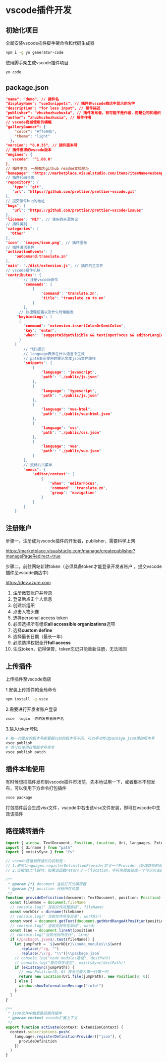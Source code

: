 # vscode插件开发

## 初始化项目

全局安装vscode插件脚手架命令和代码生成器

```sh
npm i -g yo generator-code
```

使用脚手架生成vscode插件项目

```sh
yo code
```

## package.json

```json
"name": "demo", // 插件名
"displayName": "vue3snippets", // 插件在vscode商店中显示的名字
"description": "for less input", // 插件描述
"publisher": "zhuzhuzhuzhuxia", // 插件发布者，有可能不是作者，而是公司和组织
"author": "zhuzhuzhuzhuxia", // 插件作者
// vscode商城使用的横幅
"galleryBanner": {
    "color": "#ffe04b",
    "theme": "light"
  },
"version": "0.0.35", // 插件版本号
// 插件要求的vscode版本
"engines": { 
   vscode": "^1.60.0"
},
// 插件主页，一般都为github readme文档地址
"homepage": "https://marketplace.visualstudio.com/items?itemName=esbenp.prettier-vscode",
// 插件代码仓库
"repository": {
   "type": "git",
   "url": "https://github.com/prettier/prettier-vscode.git"
},
// 提交插件bug的地址
"bugs": {
   "url": "https://github.com/prettier/prettier-vscode/issues"
},
"license": "MIT", // 使用的开源协议
// 插件类别
"categories": [
  "Other"
],
"icon": "images/icon.png", // 插件图标
// 插件激活事件
"activationEvents": [
	"onCommand:translate.zn"
],
"main": "./dist/extension.js", // 插件的主文件
// vscode插件机制
"contributes": {
        // 注册vscode命令
		"commands": [
			{
				"command": "translate.zn",
				"title": "translate cn to en"
			}
		],
      // 快捷键设置以及什么时候触发
     "keybindings": [
      {
        "command": "extension.insertColonOrSemiColon",
        "key": "enter",
        "when": "suggestWidgetVisible && textInputFocus && editorLangId =~ /javascript|typescript|javascriptreact|typescriptreact/ &&      config.editor.acceptSuggestionOnEnter != 'off'"
      }
    ]
        // 代码提示  
        // language表示在什么语言中生效 
        // path表示使用的提示文本json文件路径
		"snippets": [ 
			{
				"language": "javascript",
				"path": "./public/js.json"
			},
			{
				"language": "typescript",
				"path": "./public/js.json"
			},
			{
				"language": "vue-html",
				"path": "./public/vue-html.json"
			},
			{
				"language": "css",
				"path": "./public/css.json"
			},
			{
				"language": "vue",
				"path": "./public/vue.json"
			}
		],
        // 鼠标右击菜单
		"menus": { 
			"editor/context": [
				{
					"when": "editorFocus",
					"command": "translate.zn",
					"group": "navigation"
				}
			]
		}
	}
```

## 注册账户

步骤一，注册成为vscode插件的开发者，publisher，需要科学上网

https://marketplace.visualstudio.com/manage/createpublisher?managePageRedirect=true

步骤二，前往网站新建token（必须具备token才能登录开发者账户 ，提交vscode插件至vscode商店中）

https://dev.azure.com

1. 注册微软账户并登录
2. 登录后点击个人信息
3. 创建新组织
4. 点击人物头像
5. 选择personal  access  token
6. 必须选择所有组织**all accessible organizations**选项
7. 选择**custom define**
8. 选择最长日期（最长一年）
9. 必须选择权限全开**full access**
10. 生成token，记得保管，token忘记只能重新注册，无法找回

## 上传插件

上传插件至vscode商店

1.安装上传插件的全局命令

```sh
npm install -g vsce
```

2.需要进行开发者账户登录

```sh
vsce  login  你的发布者账户名
```

3.输入token登陆

```sh
# 每一次提交的版本号都要跟以前的版本号不同，可以手动修改package.json里的版本号
vsce publish
# 也可以使用自增版本号命令
vsce publish patch 
```

## 插件本地使用

有时候想把插件发布到vscode插件市场前，先本地试用一下，或者根本不想发布，可以使用下方命令打包插件

```sh
vsce package
```

打包插件后会生成visx文件，vscode中右击该visx文件安装，即可在vscode中生效该插件

## 路径跳转插件

```ts
import { window, TextDocument, Position, Location, Uri, languages, ExtensionContext } from "vscode"
import { dirname } from "path"
import { existsSync } from "fs"

// vscode路径跳转插件的机制是：
// 1.使用languages.registerDefinitionProvider定义一个Provider（处理路径的函数）
// 2.当按住Ctrl键时，如果该函数return了一个location，字符串就会变成一个可以点击的链接，vscode就会跳转该路径

/**
 * @param {*} document 当前打开的编辑器
 * @param {*} position 光标所在位置
 */
function provideDefinition(document: TextDocument, position: Position) {
  const fileName = document.fileName
  // console.log(" 当前文件完整路径", fileName)
  const workDir = dirname(fileName)
  // console.log(" 当前文件所在目录", workDir)
  const word = document.getText(document.getWordRangeAtPosition(position))
  // console.log(" 当前光标所在单词", word)
  const line = document.lineAt(position)
  // console.log("当前光标所在行", line)
  if (/package\.json$/.test(fileName)) {
    let jumpPath = `${workDir}\\node_modules\\${word
      .replace(/"/g, "")
      .replace(/\//g, "\\")}\\package.json`
    // console.log("node_modules路径", destPath)
    // console.log("是否存在该包", existsSync(destPath))
    if (existsSync(jumpPath)) {
      // new Position(0, 0) 表示位置为第一行第一列
      return new Location(Uri.file(jumpPath), new Position(0, 0))
    } else {
      window.showInformationMessage("info!")
    }
  }
}

/**
 * json文件中触发路径跳转插件
 * @param context vscode扩展上下文
 */
export function activate(context: ExtensionContext) {
  context.subscriptions.push(
    languages.registerDefinitionProvider(["json"], {
      provideDefinition
    })
  )
}
```

